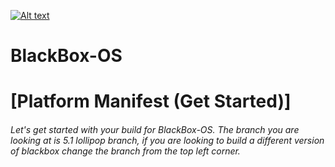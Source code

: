 [![Alt text](http://s14.postimg.org/a1yhsqbe9/BLACKBOX.png)](http://www.blackbox-os.gq)
# BlackBox-OS 
# [Platform Manifest (Get Started)]
###### Let's get started with your build for BlackBox-OS. The branch you are looking at is 5.1 lollipop branch, if you are looking to build a different version of blackbox change the branch from the top left corner.
